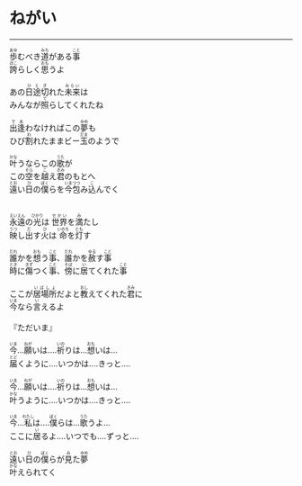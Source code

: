 # ねがい
---
<lyric>
<ruby>歩<rt>あゆ</rt></ruby>むべき<ruby>道<rt>みち</rt></ruby>がある<ruby>事<rt>こと</rt></ruby><br/>
<ruby>誇<rt>ほこ</rt></ruby>らしく<ruby>思<rt>おも</rt></ruby>うよ<br/>
<br/>
あの<ruby>日途切<rt>ひとぎ</rt></ruby>れた<ruby>未来<rt>みらい</rt></ruby>は<br/>
みんなが<ruby>照<rt>て</rt></ruby>らしてくれたね<br/>
<br/>
<ruby>出逢<rt>であ</rt></ruby>わなければこの<ruby>夢<rt>ゆめ</rt></ruby>も<br/>
ひび<ruby>割<rt>わ</rt></ruby>れたままビー<ruby>玉<rt>だま</rt></ruby>のようで<br/>
<br/>
<ruby>叶<rt>かな</rt></ruby>うならこの<ruby>歌<rt>うた</rt></ruby>が<br/>
この<ruby>空<rt>そら</rt></ruby>を<ruby>越<rt>こ</rt></ruby>え<ruby>君<rt>きみ</rt></ruby>のもとへ<br/>
<ruby>遠<rt>とお</rt></ruby>い<ruby>日<rt>ひ</rt></ruby>の<ruby>僕<rt>ぼく</rt></ruby>らを<ruby>今包<rt>いまつつ</rt></ruby>み<ruby>込<rt>こ</rt></ruby>んでく<br/>
<br/>
<br/>
<ruby>永遠<rt>えいえん</rt></ruby>の<ruby>光<rt>ひかり</rt></ruby>は <ruby>世界<rt>せかい</rt></ruby>を<ruby>満<rt>み</rt></ruby>たし<br/>
<ruby>映<rt>うつ</rt></ruby>し<ruby>出<rt>だ</rt></ruby>す<ruby>火<rt>ひ</rt></ruby>は <ruby>命<rt>いのち</rt></ruby>を<ruby>灯<rt>とも</rt></ruby>す<br/>
<br/>
<ruby>誰<rt>だれ</rt></ruby>かを<ruby>想<rt>おも</rt></ruby>う<ruby>事<rt>こと</rt></ruby>、<ruby>誰<rt>だれ</rt></ruby>かを<ruby>赦<rt>ゆる</rt></ruby>す<ruby>事<rt>こと</rt></ruby><br/>
<ruby>時<rt>とき</rt></ruby>に<ruby>傷<rt>きず</rt></ruby>つく<ruby>事<rt>こと</rt></ruby>、<ruby>傍<rt>そば</rt></ruby>に<ruby>居<rt>い</rt></ruby>てくれた<ruby>事<rt>こと</rt></ruby><br/>
<br/>
ここが<ruby>居場所<rt>いばしょ</rt></ruby>だよと<ruby>教<rt>おし</rt></ruby>えてくれた<ruby>君<rt>きみ</rt></ruby>に<br/>
<ruby>今<rt>いま</rt></ruby>なら<ruby>言<rt>い</rt></ruby>えるよ<br/>
<br/>
『ただいま』<br/>
<br/>
<ruby>今<rt>いま</rt></ruby>...<ruby>願<rt>ねが</rt></ruby>いは....<ruby>祈<rt>いの</rt></ruby>りは...<ruby>想<rt>おも</rt></ruby>いは...<br/>
<ruby>届<rt>とど</rt></ruby>くように....いつかは....きっと....<br/>
<br/>
<ruby>今<rt>いま</rt></ruby>...<ruby>願<rt>ねが</rt></ruby>いは....<ruby>祈<rt>いの</rt></ruby>りは...<ruby>想<rt>おも</rt></ruby>いは...<br/>
<ruby>叶<rt>かな</rt></ruby>うように....いつかは....きっと....<br/>
<br/>
<ruby>今<rt>いま</rt></ruby>...<ruby>私<rt>わたし</rt></ruby>は....<ruby>僕<rt>ぼく</rt></ruby>らは...<ruby>歌<rt>うた</rt></ruby>うよ...<br/>
ここに<ruby>居<rt>い</rt></ruby>るよ....いつでも....ずっと....<br/>
<br/>
<ruby>遠<rt>とお</rt></ruby>い<ruby>日<rt>ひ</rt></ruby>の<ruby>僕<rt>ぼく</rt></ruby>らが<ruby>見<rt>み</rt></ruby>た<ruby>夢<rt>ゆめ</rt></ruby><br/>
<ruby>叶<rt>かな</rt></ruby>えられてく<br/>
<br/>
<br/>
</lyric>
